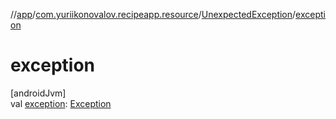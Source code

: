 //[app](../../../index.md)/[com.yuriikonovalov.recipeapp.resource](../index.md)/[UnexpectedException](index.md)/[exception](exception.md)

# exception

[androidJvm]\
val [exception](exception.md): [Exception](https://kotlinlang.org/api/latest/jvm/stdlib/kotlin/-exception/index.html)
